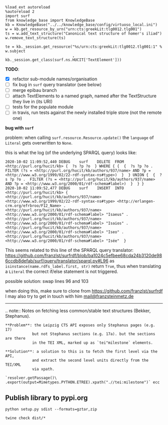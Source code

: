```
%load_ext autoreload
%autoreload 2
import surf
from knowledge_base import KnowledgeBase
kb = KnowledgeBase("../../knowledge_base/config/virtuoso_local.ini")
w = kb.get_resource_by_urn("urn:cts:greekLit:tlg0012.tlg001")
ts = w.add_text_structure("Canonical text structure of homer's iliad")
w.remove_text_structure(ts)

te = kb._session.get_resource("%s/urn:cts:greekLit:tlg0012.tlg001:1" % w.subject
                              , kb._session.get_class(surf.ns.HUCIT['TextElement']))
```

**TODO**:

- [x] refactor sub-module names/organisation
- [ ] fix bug in `surf` query translator (see below)
- [ ] merge epibau branch
- [ ] attach TextElements to a named graph, named after the TextStructure they live in (its URI)
- [ ] tests for the populate module
- [ ] in travis, run tests against the newly installed triple store (not the remote one)

**bug with `surf`**

problem: when calling `surf.resource.Resource.update()` the `language` of `Literal`
gets overwritten to `None`.

this is what the log (of the underlying SPARQL query) looks like:

```
2020-10-02 11:09:52,440 DEBUG    surf    DELETE  FROM <http://purl.org/hucit/kb> {  ?s ?p ?o  } WHERE { {  {  ?s ?p ?o .  FILTER (?s = <http://purl.org/hucit/kb/authors/937/name> AND ?p = <http://www.w3.org/1999/02/22-rdf-syntax-ns#type>)  }  } UNION {  {  ?s ?p ?o .  FILTER (?s = <http://purl.org/hucit/kb/authors/937/name> AND ?p = <http://www.w3.org/2000/01/rdf-schema#label>)  }  } }
2020-10-02 11:09:52,477 DEBUG    surf    INSERT  INTO <http://purl.org/hucit/kb> {  <http://purl.org/hucit/kb/authors/937/name> <http://www.w3.org/1999/02/22-rdf-syntax-ns#type> <http://erlangen-crm.org/efrbroo/F12_Name> .  <http://purl.org/hucit/kb/authors/937/name> <http://www.w3.org/2000/01/rdf-schema#label> "Isaeus" .  <http://purl.org/hucit/kb/authors/937/name> <http://www.w3.org/2000/01/rdf-schema#label> "Isaios" .  <http://purl.org/hucit/kb/authors/937/name> <http://www.w3.org/2000/01/rdf-schema#label> "Iseo" .  <http://purl.org/hucit/kb/authors/937/name> <http://www.w3.org/2000/01/rdf-schema#label> "Isée"  }
```

This seems related to this line of the SPARQL query translator: https://github.com/franzlst/surfrdf/blob/ba1024c5efbee68cda24b3120de986ccdb8defab/surf/query/translator/sparql.py#L96 as `isinstance(name.rdfs_label.first, str)` return `True`, thus when translating a `Literal` the correct if/else
statement is not triggered.

possible solution: swap lines 96 and 103

when doing this, make sure to clone from https://github.com/franzlst/surfrdf
I may also try to get in touch with him mail@franzsteinmetz.de

---------------

.. note::
    Notes on fetching less common/stable text structures (Bekker, Stephanus).

    **Problem**: the Leipzig CTS API exposes only Stephanus pages (e.g. 17)
                but not Stephanus sections (e.g. 17a). but the sections are there
                in the TEI XML, marked up as `tei"milestone` elements.

    **Solution**: a solution to this is to fetch the first level via the API,
                and extract the second level units directly from the TEI/XML
                via xpath.

    `resolver.getPassage()\
    .export(output=Mimetypes.PYTHON.ETREE).xpath(".//tei:milestone")` ecc


## Publish library to pypi.org

```
python setup.py sdist --formats=gztar,zip

twine check dist/*


```

